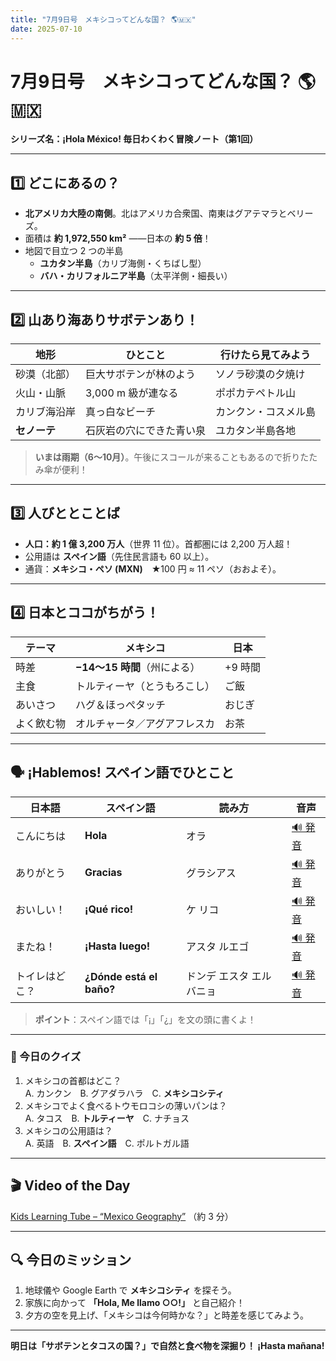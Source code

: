 ```yaml
---
title: "7月9日号　メキシコってどんな国？ 🌎🇲🇽"
date: 2025-07-10
---
```


# 7月9日号　メキシコってどんな国？ 🌎🇲🇽
**シリーズ名：¡Hola México! 毎日わくわく冒険ノート（第1回）**

---

## 1️⃣ どこにあるの？
- **北アメリカ大陸の南側**。北はアメリカ合衆国、南東はグアテマラとベリーズ。
- 面積は **約 1,972,550 km²** ――日本の **約 5 倍**！
- 地図で目立つ 2 つの半島  
  - **ユカタン半島**（カリブ海側・くちばし型）  
  - **バハ・カリフォルニア半島**（太平洋側・細長い）

---

## 2️⃣ 山あり海ありサボテンあり！
| 地形 | ひとこと | 行けたら見てみよう |
|------|----------|----------------------|
| 砂漠（北部） | 巨大サボテンが林のよう | ソノラ砂漠の夕焼け |
| 火山・山脈 | 3,000 m 級が連なる | ポポカテペトル山 |
| カリブ海沿岸 | 真っ白なビーチ | カンクン・コスメル島 |
| **セノーテ** | 石灰岩の穴にできた青い泉 | ユカタン半島各地 |

> **いまは雨期（6〜10月）**。午後にスコールが来ることもあるので折りたたみ傘が便利！

---

## 3️⃣ 人びととことば
- **人口：約 1 億 3,200 万人**（世界 11 位）。首都圏には 2,200 万人超！
- 公用語は **スペイン語**（先住民言語も 60 以上）。
- 通貨：**メキシコ・ペソ (MXN)**　★100 円 ≈ 11 ペソ（おおよそ）。

---

## 4️⃣ 日本とココがちがう！
| テーマ | メキシコ | 日本 |
|--------|----------|------|
| 時差 | **−14〜15 時間**（州による） | +9 時間 |
| 主食 | トルティーヤ（とうもろこし） | ご飯 |
| あいさつ | ハグ＆ほっぺタッチ | おじぎ |
| よく飲む物 | オルチャータ／アグアフレスカ | お茶 |

---

## 🗣️ ¡Hablemos! スペイン語でひとこと
| 日本語 | スペイン語 | 読み方 | 音声 |
|--------|------------|--------|------|
| こんにちは | **Hola** | オラ | [🔊 発音](URL) |
| ありがとう | **Gracias** | グラシアス | [🔊 発音](URL) |
| おいしい！ | **¡Qué rico!** | ケ リコ | [🔊 発音](URL) |
| またね！ | **¡Hasta luego!** | アスタ ルエゴ | [🔊 発音](URL) |
| トイレはどこ？ | **¿Dónde está el baño?** | ドンデ エスタ エル バニョ | [🔊 発音](URL) |

> **ポイント**：スペイン語では「¡」「¿」を文の頭に書くよ！

---

### 🎲 今日のクイズ
1. メキシコの首都はどこ？  
   A. カンクン　B. グアダラハラ　C. **メキシコシティ**
2. メキシコでよく食べるトウモロコシの薄いパンは？  
   A. タコス　B. **トルティーヤ**　C. ナチョス
3. メキシコの公用語は？  
   A. 英語　B. **スペイン語**　C. ポルトガル語

---

## 🎬 Video of the Day
[Kids Learning Tube – “Mexico Geography”](URL) （約 3 分）

---

## 🔍 今日のミッション
1. 地球儀や Google Earth で **メキシコシティ** を探そう。  
2. 家族に向かって **「Hola, Me llamo ○○!」** と自己紹介！  
3. 夕方の空を見上げ、「メキシコは今何時かな？」と時差を感じてみよう。

---

**明日は「サボテンとタコスの国？」で自然と食べ物を深掘り！ ¡Hasta mañana!**
